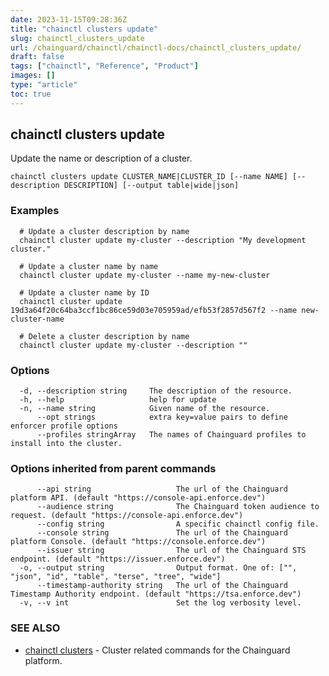 ```yaml
---
date: 2023-11-15T09:28:36Z
title: "chainctl clusters update"
slug: chainctl_clusters_update
url: /chainguard/chainctl/chainctl-docs/chainctl_clusters_update/
draft: false
tags: ["chainctl", "Reference", "Product"]
images: []
type: "article"
toc: true
---
```

## chainctl clusters update

Update the name or description of a cluster.

```
chainctl clusters update CLUSTER_NAME|CLUSTER_ID [--name NAME] [--description DESCRIPTION] [--output table|wide|json]
```

### Examples

```
  # Update a cluster description by name
  chainctl cluster update my-cluster --description "My development cluster."
  
  # Update a cluster name by name
  chainctl cluster update my-cluster --name my-new-cluster
  
  # Update a cluster name by ID
  chainctl cluster update 19d3a64f20c64ba3ccf1bc86ce59d03e705959ad/efb53f2857d567f2 --name new-cluster-name
  
  # Delete a cluster description by name
  chainctl cluster update my-cluster --description ""
```

### Options

```
  -d, --description string     The description of the resource.
  -h, --help                   help for update
  -n, --name string            Given name of the resource.
      --opt strings            extra key=value pairs to define enforcer profile options
      --profiles stringArray   The names of Chainguard profiles to install into the cluster.
```

### Options inherited from parent commands

```
      --api string                   The url of the Chainguard platform API. (default "https://console-api.enforce.dev")
      --audience string              The Chainguard token audience to request. (default "https://console-api.enforce.dev")
      --config string                A specific chainctl config file.
      --console string               The url of the Chainguard platform Console. (default "https://console.enforce.dev")
      --issuer string                The url of the Chainguard STS endpoint. (default "https://issuer.enforce.dev")
  -o, --output string                Output format. One of: ["", "json", "id", "table", "terse", "tree", "wide"]
      --timestamp-authority string   The url of the Chainguard Timestamp Authority endpoint. (default "https://tsa.enforce.dev")
  -v, --v int                        Set the log verbosity level.
```

### SEE ALSO

* [chainctl clusters](/chainguard/chainctl/chainctl-docs/chainctl_clusters/)	 - Cluster related commands for the Chainguard platform.

